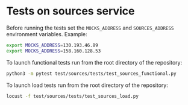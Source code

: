 # Tests on sources service

Before running the tests set the `MOCKS_ADDRESS` and `SOURCES_ADDRESS` environment variables. Example:

```bash
export MOCKS_ADDRESS=130.193.46.89
export MOCKS_ADDRESS=158.160.128.53
```

To launch functional tests run from the root directory of the repository:

```bash
python3 -m pytest test/sources/tests/test_sources_functional.py
```

To launch load tests run from the root directory of the repository:

```bash
locust -f test/sources/tests/test_sources_load.py
```
